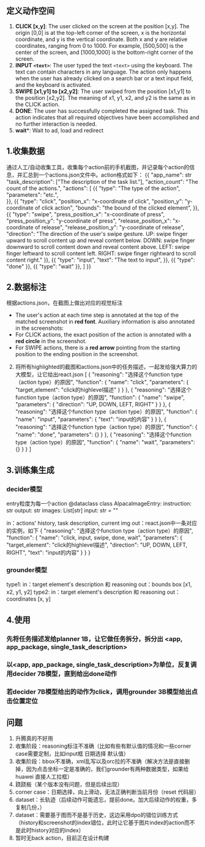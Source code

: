 ## 定义动作空间
1. **CLICK [x,y]**: The user clicked on the screen at the position [x,y]. The origin [0,0] is at the top-left corner of the screen, x is the horizontal coordinate, and y is the vertical coordinate. Both x and y are relative coordinates, ranging from 0 to 1000. For example, [500,500] is the center of the screen, and [1000,1000] is the bottom-right corner of the screen.
2. **INPUT `<text>`**: The user typed the text `<text>` using the keyboard. The text can contain characters in any language. The action only happens when the user has already clicked on a search bar or a text input field, and the keyboard is activated.
3. **SWIPE [x1,y1] to [x2,y2]**: The user swiped from the position [x1,y1] to the position [x2,y2]. The meaning of x1, y1, x2, and y2 is the same as in the CLICK action.
4. **DONE**: The user has successfully completed the assigned task. This action indicates that all required objectives have been accomplished and no further interaction is needed.
5. **wait***: Wait to ad, load and redirect

## 1.收集数据
通过人工/自动收集工具，收集每个action前的手机截图，并记录每个action的信息，并汇总到一个actions.json文件中。action格式如下：
{{
    "app_name": str
    "task_description": ["The description of the task list."],
    "action_count": "The count of the actions.",
    "actions": [
        {{
            "type": "The type of the action",
            "parameters": "etc.",  
        }},
        {{
            "type": "click",
            "position_x": "x-coordinate of click",
            "position_y": "y-coordinate of click action",
            "bounds": "the bound of the clicked element",
        }},
        {{
            "type": "swipe",
            "press_position_x": "x-coordinate of press",
            "press_position_y": "y-coordinate of press",
            "release_position_x": "x-coordinate of release",
            "release_position_y": "y-coordinate of release",
            "direction": "The direction of the user's swipe gesture. UP: swipe finger upward to scroll content up and reveal content below. DOWN: swipe finger downward to scroll content down and reveal content above. LEFT: swipe finger leftward to scroll content left. RIGHT: swipe finger rightward to scroll content right."
        }},
        {{
            "type": "input",
            "text": "The text to input",
        }},
        {{
            "type": "done"
        }},
        {{
            "type": "wait"
        }},
    ]
}}

## 2.数据标注
根据actions.json，在截图上做出对应的视觉标注
- The user's action at each time step is annotated at the top of the matched screenshot in **red font**.
Auxiliary information is also annotated in the screenshots:
- For CLICK actions, the exact position of the action is annotated with a **red circle** in the screenshot.
- For SWIPE actions, there is a **red arrow** pointing from the starting position to the ending position in the screenshot.
2. 将所有highlighted的截图和actions.json中的任务描述，一起发给强大算力的大模型，让它给出react.json
[
    {
        "reasoning": "选择这个function type（action type）的原因",
        "function": {
            "name": "click",
            "parameters": {
                "target_element": "click的highlevel描述"
            }
        }
    },
    {
        "reasoning": "选择这个function type（action type）的原因",
        "function": {
            "name": "swipe",
            "parameters": {
                "direction": "UP, DOWN, LEFT, RIGHT"
            }
        }
    },
    {
        "reasoning": "选择这个function type（action type）的原因",
        "function": {
            "name": "input",
            "parameters": {
                "text": "input的内容"
            }
        }
    },
    {
        "reasoning": "选择这个function type（action type）的原因",
        "function": {
            "name": "done",
            "parameters": {}
        }
    },
    {
        "reasoning": "选择这个function type（action type）的原因",
        "function": {
            "name": "wait",
            "parameters": {}
        }
    }
]

## 3.训练集生成

### decider模型
entry粒度为每一个action
@dataclass
class AlpacaImageEntry:
    instruction: str
    output: str
    images: List[str]
    input: str = ""
    
in：actions' history, task description, current img
out：react.json中一条对应的实例，如下
{
    "reasoning": "选择这个function type（action type）的原因",
    "function": {
        "name": "click, input, swipe, done, wait",
        "parameters": {
            "target_element": "click的highlevel描述",
            "direction": "UP, DOWN, LEFT, RIGHT",
                "text": "input的内容"
        }
    }
}

### grounder模型
type1:
in：target element's description 和 reasoning
out：bounds box [x1, x2, y1, y2]
type2:
in：target element's description 和 reasoning
out：coordinates [x, y]

## 4.使用
### 先将任务描述发给planner 1B，让它做任务拆分，拆分出 <app, app_package, single_task_description>
### 以<app, app_package, single_task_description>为单位，反复调用decider 7B模型，直到给出done动作
### 若decider 7B模型给出的动作为click，调用grounder 3B模型给出点击位置定位

## 问题
1. 升腾真的不好用
2. 收集阶段：reasoning标注不准确（比如有些有默认值的情况和一些corner case需要定制，比如input框 日期选择 默认值） 
3. 收集阶段：bbox不准确，xml乱写以及orc拉的不准确（解决方法是直接删掉，因为点击坐标一定是准确的，我们grounder有两种数据类型，如果给huawei 直接人工拉框）
4. 跷跷板（某个版本没有问题，但是后续出现）
5. corner case：日期选择，向上滑动，无法正确判断当前月份（reset 代码层）
6. dataset：长轨迹（后续动作可能遗忘，提前done。加大后续动作的权重，多复制几份，）
7. dataset：需要基于图而不是基于历史，这边采用dpo的错位训练方式（history和screenshot的index错位，此时让它基于图片index的action而不是此时history对应的index）
8. 暂时无back action，目前正在设计构建